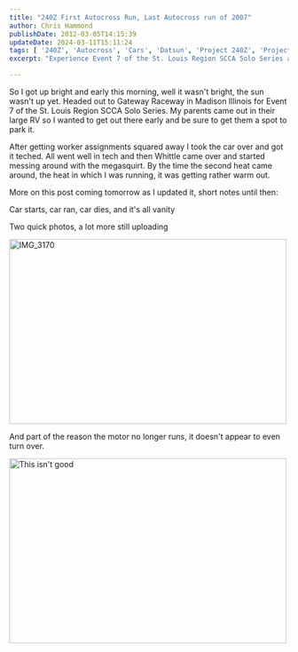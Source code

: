 ```yaml
---
title: "240Z First Autocross Run, Last Autocross run of 2007"
author: Chris Hammond
publishDate: 2012-03-05T14:15:39
updateDate: 2024-03-11T15:11:24
tags: [ '240Z', 'Autocross', 'Cars', 'Datsun', 'Project 240Z', 'Project240z', 'Project240Zcom' ]
excerpt: "Experience Event 7 of the St. Louis Region SCCA Solo Series at Gateway Raceway - a day of car racing, troubleshooting, and excitement."

---
```

<p>So I got up bright and early this morning, well it wasn't bright, the sun wasn't up yet. Headed out to Gateway Raceway in Madison Illinois for Event 7 of the St. Louis Region SCCA Solo Series. My parents came out in their large RV so I wanted to get out there early and be sure to get them a spot to park it.</p> <p>After getting worker assignments squared away I took the car over and got it teched. All went well in tech and then Whittle came over and started messing around with the megasquirt. By the time the second heat came around, the heat in which I was running, it was getting rather warm out.</p> <p>More on this post coming tomorrow as I updated it, short notes until then:</p> <p>Car starts, car ran, car dies, and it's all vanity</p> <p>Two quick photos, a lot more still uploading</p> <p><img height="333" alt="IMG_3170" src="https://farm2.static.flickr.com/1161/1100604624_2d15cd212e.jpg?v=0" width="500" /></p> <p>And part of the reason the motor no longer runs, it doesn't appear to even turn over.</p> <p><img height="333" alt="This isn't good" src="https://farm2.static.flickr.com/1201/1099418479_1f547da43b.jpg?v=0" width="500" /></p> <p>&nbsp;</p>




